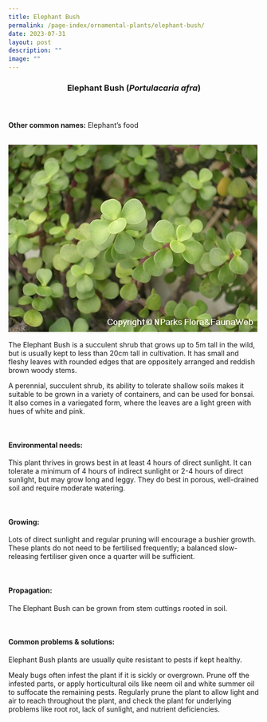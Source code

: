 ```yaml
---
title: Elephant Bush
permalink: /page-index/ornamental-plants/elephant-bush/
date: 2023-07-31
layout: post
description: ""
image: ""
---
```

<header> 
	<h3>Elephant Bush (<em>Portulacaria afra</em>)</h3> 
</header> 
 
<section> 
	<p><strong>Other common names:</strong> Elephant’s food</p> 
	<br> 
</section> 
 
<section>
	<img title="Photo by Flora and Fauna Web." src="/images/Plants/elephantbush_ffw.jfif">
	<p>The Elephant Bush is a succulent shrub that grows up to 5m tall in the wild, but is usually kept to less than 20cm tall in cultivation. It has small and fleshy leaves with rounded edges that are oppositely arranged and reddish brown woody stems.</p>
	<p>A perennial, succulent shrub, its ability to tolerate shallow soils makes it suitable to be grown in a variety of containers, and can be used for bonsai. It also comes in a variegated form, where the leaves are a light green with hues of white and pink.</p>
	 <br> 
</section> 
 
<section> 
  <h4>Environmental needs:</h4> 
    	<p>This plant thrives in grows best in at least 4 hours of direct sunlight. It can tolerate a minimum of 4 hours of indirect sunlight or 2-4 hours of direct sunlight, but may grow long and leggy. They do best in porous, well-drained soil and require moderate watering.</p> 
	<br>
</section>

<section> 
  <h4>Growing:</h4> 
		<p>Lots of direct sunlight and regular pruning will encourage a bushier growth. These plants do not need to be fertilised frequently; a balanced slow-releasing fertiliser given once a quarter will be sufficient.</p> 
	<br> 
</section> 

<section> 
  <h4>Propagation:</h4> 
		<p>The Elephant Bush can be grown from stem cuttings rooted in soil.</p> 
	<br> 
</section> 
 
<section> 
  <h4>Common problems &amp; solutions:</h4> 
		<p>Elephant Bush plants are usually quite resistant to pests if kept healthy.</p>
		<p>Mealy bugs often infest the plant if it is sickly or overgrown. Prune off the infested parts, or apply horticultural oils like neem oil and white summer oil to suffocate the remaining pests. Regularly prune the plant to allow light and air to reach throughout the plant, and check the plant for underlying problems like root rot, lack of sunlight, and nutrient deficiencies.</p>
	<br> 
</section>